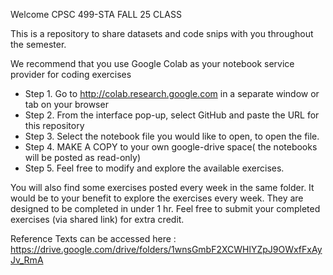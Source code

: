 Welcome CPSC 499-STA FALL 25 CLASS

This is a repository to share datasets and code snips with you throughout the semester.

We recommend that you use Google Colab as your notebook service provider for coding exercises

* Step 1. Go to http://colab.research.google.com in a separate window or tab on your browser
* Step 2. From the interface pop-up, select GitHub and paste the URL for this repository
* Step 3. Select the notebook file you would like to open, to open the file.
* Step 4. MAKE A COPY to your own google-drive space( the notebooks will be posted as read-only)
* Step 5. Feel free to modify and explore the available exercises.


You will also find some exercises posted every week in the same folder. It would be to your benefit to explore the exercises every week. They are designed to be completed in under 1 hr.
Feel free to submit your completed exercises (via shared link) for extra credit.

Reference Texts can be accessed here : https://drive.google.com/drive/folders/1wnsGmbF2XCWHlYZpJ9OWxfFxAyJv_RmA
